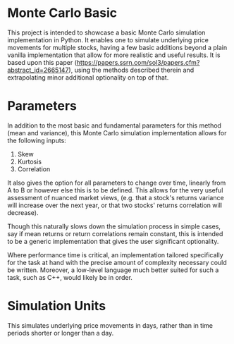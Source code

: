 # Monte Carlo Basic

This project is intended to showcase a basic Monte Carlo simulation implementation in Python. It enables one to simulate underlying price movements for multiple stocks, having a few basic additions beyond a plain vanilla implementation that allow for more realistic and useful results. It is based upon this paper (https://papers.ssrn.com/sol3/papers.cfm?abstract_id=2665147), using the methods described therein and extrapolating minor additional optionality on top of that.

# Parameters

In addition to the most basic and fundamental parameters for this method (mean and variance), this Monte Carlo simulation implementation allows for the following inputs:

1) Skew
2) Kurtosis
3) Correlation

It also gives the option for all parameters to change over time, linearly from A to B or however else this is to be defined. This allows for the very useful assessment of nuanced market views, (e.g. that a stock's returns variance will increase over the next year, or that two stocks' returns correlation will decrease).

Though this naturally slows down the simulation process in simple cases, say if mean returns or return correlations remain constant, this is intended to be a generic implementation that gives the user significant optionality.

Where performance time is critical, an implementation tailored specifically for the task at hand with the precise amount of complexity necessary could be written. Moreover, a low-level language much better suited for such a task, such as C++, would likely be in order.

# Simulation Units

This simulates underlying price movements in days, rather than in time periods shorter or longer than a day.
